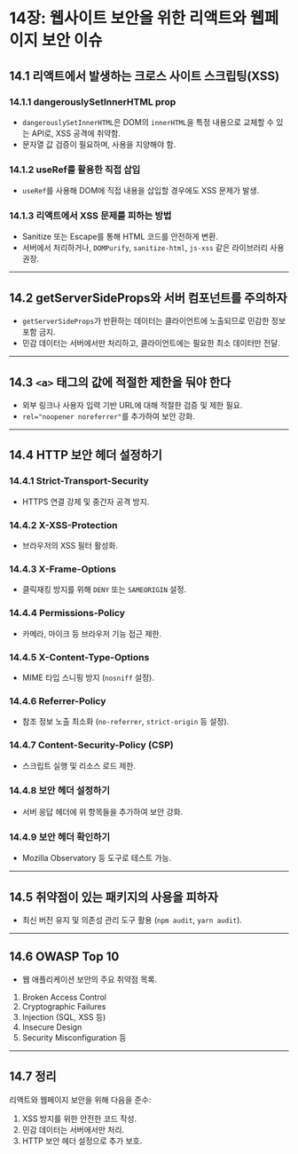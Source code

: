 # 14장: 웹사이트 보안을 위한 리액트와 웹페이지 보안 이슈

## 14.1 리액트에서 발생하는 크로스 사이트 스크립팅(XSS)

### 14.1.1 dangerouslySetInnerHTML prop
- `dangerouslySetInnerHTML`은 DOM의 `innerHTML`을 특정 내용으로 교체할 수 있는 API로, XSS 공격에 취약함.
- 문자열 값 검증이 필요하며, 사용을 지양해야 함.

### 14.1.2 useRef를 활용한 직접 삽입
- `useRef`를 사용해 DOM에 직접 내용을 삽입할 경우에도 XSS 문제가 발생.

### 14.1.3 리액트에서 XSS 문제를 피하는 방법
- Sanitize 또는 Escape를 통해 HTML 코드를 안전하게 변환.
- 서버에서 처리하거나, `DOMPurify`, `sanitize-html`, `js-xss` 같은 라이브러리 사용 권장.

---

## 14.2 getServerSideProps와 서버 컴포넌트를 주의하자
- `getServerSideProps`가 반환하는 데이터는 클라이언트에 노출되므로 민감한 정보 포함 금지.
- 민감 데이터는 서버에서만 처리하고, 클라이언트에는 필요한 최소 데이터만 전달.

---

## 14.3 `<a>` 태그의 값에 적절한 제한을 둬야 한다
- 외부 링크나 사용자 입력 기반 URL에 대해 적절한 검증 및 제한 필요.
- `rel="noopener noreferrer"`를 추가하여 보안 강화.

---

## 14.4 HTTP 보안 헤더 설정하기

### 14.4.1 Strict-Transport-Security
- HTTPS 연결 강제 및 중간자 공격 방지.

### 14.4.2 X-XSS-Protection
- 브라우저의 XSS 필터 활성화.

### 14.4.3 X-Frame-Options
- 클릭재킹 방지를 위해 `DENY` 또는 `SAMEORIGIN` 설정.

### 14.4.4 Permissions-Policy
- 카메라, 마이크 등 브라우저 기능 접근 제한.

### 14.4.5 X-Content-Type-Options
- MIME 타입 스니핑 방지 (`nosniff` 설정).

### 14.4.6 Referrer-Policy
- 참조 정보 노출 최소화 (`no-referrer`, `strict-origin` 등 설정).

### 14.4.7 Content-Security-Policy (CSP)
- 스크립트 실행 및 리소스 로드 제한.

### 14.4.8 보안 헤더 설정하기
- 서버 응답 헤더에 위 항목들을 추가하여 보안 강화.

### 14.4.9 보안 헤더 확인하기
- Mozilla Observatory 등 도구로 테스트 가능.

---

## 14.5 취약점이 있는 패키지의 사용을 피하자
- 최신 버전 유지 및 의존성 관리 도구 활용 (`npm audit`, `yarn audit`).

---

## 14.6 OWASP Top 10
- 웹 애플리케이션 보안의 주요 취약점 목록.
1. Broken Access Control
2. Cryptographic Failures
3. Injection (SQL, XSS 등)
4. Insecure Design
5. Security Misconfiguration 등

---

## 14.7 정리
리액트와 웹페이지 보안을 위해 다음을 준수:
1. XSS 방지를 위한 안전한 코드 작성.
2. 민감 데이터는 서버에서만 처리.
3. HTTP 보안 헤더 설정으로 추가 보호.
